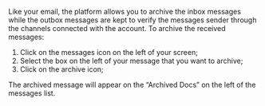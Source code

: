 Like your email, the platform allows you to archive the inbox messages while the outbox messages are kept to verify the messages sender through the channels connected with the account. To archive the received messages: 

1. Click on the messages icon on the left of your screen;
2. Select the box on the left of your message that you want to archive;
3. Click on the archive icon;

The archived message will appear on the “Archived Docs” on the left of the messages list.
